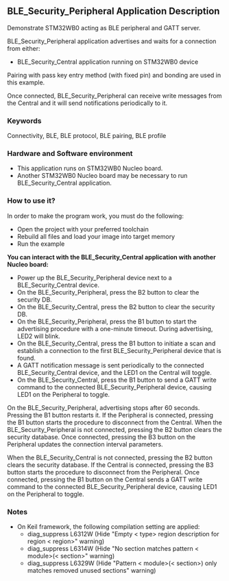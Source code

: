 ## __BLE_Security_Peripheral Application Description__

Demonstrate STM32WB0 acting as BLE peripheral and GATT server.

BLE_Security_Peripheral application advertises and waits for a connection from either:
- BLE_Security_Central application running on STM32WB0 device

Pairing with pass key entry method (with fixed pin) and bonding are used in this example.

Once connected, BLE_Security_Peripheral can receive write messages from the Central and it will send notifications periodically to it.

### __Keywords__

Connectivity, BLE, BLE protocol, BLE pairing, BLE profile

### __Hardware and Software environment__

  - This application runs on STM32WB0 Nucleo board.
  - Another STM32WB0 Nucleo board may be necessary to run BLE_Security_Central application.
    
### __How to use it?__

In order to make the program work, you must do the following:

 - Open the project with your preferred toolchain
 - Rebuild all files and load your image into target memory
 - Run the example
 

 __You can interact with the BLE_Security_Central application with another Nucleo board:__

  - Power up the BLE_Security_Peripheral device next to a BLE_Security_Central device.
  - On the BLE_Security_Peripheral, press the B2 button to clear the security DB.
  - On the BLE_Security_Central, press the B2 button to clear the security DB.
  - On the BLE_Security_Peripheral, press the B1 button to start the advertising procedure with a one-minute timeout. During advertising, LED2 will blink.
  - On the BLE_Security_Central, press the B1 button to initiate a scan and establish a connection to the first BLE_Security_Peripheral device that is found.
  - A GATT notification message is sent periodically to the connected BLE_Security_Central device, and the LED1 on the Central will toggle.
  - On the BLE_Security_Central, press the B1 button to send a GATT write command to the connected BLE_Security_Peripheral device, causing LED1 on the Peripheral to toggle.

On the BLE_Security_Peripheral, advertising stops after 60 seconds. Pressing the B1 button restarts it. If the Peripheral is connected, pressing the B1 button starts the procedure to disconnect from the Central.
When the BLE_Security_Peripheral is not connected, pressing the B2 button clears the security database.
Once connected, pressing the B3 button on the Peripheral updates the connection interval parameters.

When the BLE_Security_Central is not connected, pressing the B2 button clears the security database.
If the Central is connected, pressing the B3 button starts the procedure to disconnect from the Peripheral.
Once connected, pressing the B1 button on the Central sends a GATT write command to the connected BLE_Security_Peripheral device, causing LED1 on the Peripheral to toggle.


### __Notes__
                                            
 - On Keil framework, the following compilation setting are applied:
   - diag_suppress L6312W          (Hide "Empty < type> region description for region < region>" warning)
   - diag_suppress L6314W          (Hide "No section matches pattern < module>(< section>" warning)
   - diag_suppress L6329W          (Hide "Pattern < module>(< section>) only matches removed unused sections" warning)
